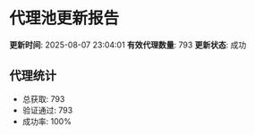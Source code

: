 # 代理池更新报告

**更新时间**: 2025-08-07 23:04:01
**有效代理数量**: 793
**更新状态**:  成功

## 代理统计
- 总获取: 793
- 验证通过: 793
- 成功率: 100%
